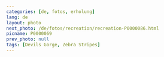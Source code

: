 ```yaml
---
categories: [de, fotos, erholung]
lang: de
layout: photo
next_photo: /de/fotos/recreation/recreation-P0000086.html
picname: P0000069
prev_photo: null
tags: [Devils Gorge, Zebra Stripes]
---
```

